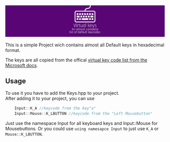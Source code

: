 #

![Logo](/Logo.png)

This is a simple Project wich contains almost all Default keys in hexadecimal format.

The keys are all copied from the offical [virtual key code list from the Microsoft docs](https://docs.microsoft.com/en-us/windows/desktop/inputdev/virtual-key-codes).

## Usage

To use it you have to add the Keys.hpp to your project.  
After adding it to your project, you can use

```cpp
    Input::K_A //keycode from the key"a"
    Input::Mouse::K_LBUTTON //keycode from the "Left Mousebutton"
```

Just use the namespace Input for all keyboard keys and Input::Mouse for Mousebuttons. Or you could use `using namesapce Input` to just use `K_A` or `Mouse::K_LBUTTON`.
